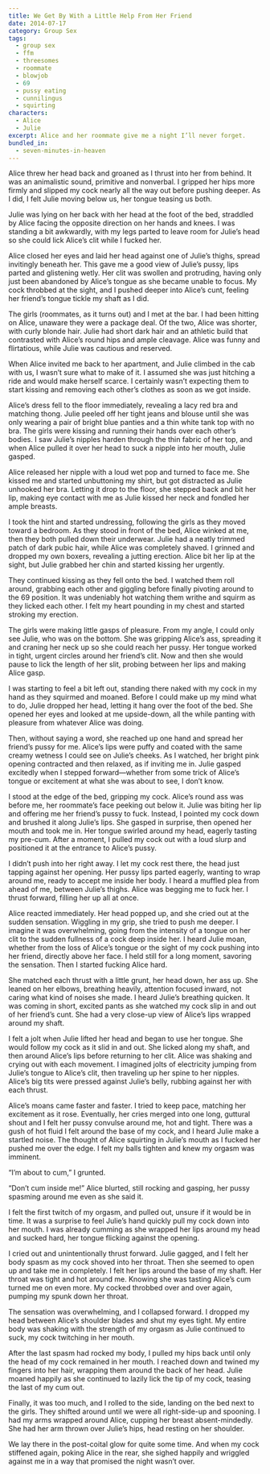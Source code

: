 ```yaml
---
title: We Get By With a Little Help From Her Friend
date: 2014-07-17
category: Group Sex
tags:
  - group sex
  - ffm
  - threesomes
  - roommate
  - blowjob
  - 69
  - pussy eating
  - cunnilingus
  - squirting
characters:
  - Alice
  - Julie
excerpt: Alice and her roommate give me a night I’ll never forget.
bundled_in:
  - seven-minutes-in-heaven
---
```


Alice threw her head back and groaned as I thrust into her from behind. It was an animalistic sound, primitive and nonverbal. I gripped her hips more firmly and slipped my cock nearly all the way out before pushing deeper. As I did, I felt Julie moving below us, her tongue teasing us both.

Julie was lying on her back with her head at the foot of the bed, straddled by Alice facing the opposite direction on her hands and knees. I was standing a bit awkwardly, with my legs parted to leave room for Julie’s head so she could lick Alice’s clit while I fucked her.

Alice closed her eyes and laid her head against one of Julie’s thighs, spread invitingly beneath her. This gave me a good view of Julie’s pussy, lips parted and glistening wetly. Her clit was swollen and protruding, having only just been abandoned by Alice’s tongue as she became unable to focus. My cock throbbed at the sight, and I pushed deeper into Alice’s cunt, feeling her friend’s tongue tickle my shaft as I did.

The girls (roommates, as it turns out) and I met at the bar. I had been hitting on Alice, unaware they were a package deal. Of the two, Alice was shorter, with curly blonde hair. Julie had short dark hair and an athletic build that contrasted with Alice’s round hips and ample cleavage. Alice was funny and flirtatious, while Julie was cautious and reserved.

When Alice invited me back to her apartment, and Julie climbed in the cab with us, I wasn’t sure what to make of it. I assumed she was just hitching a ride and would make herself scarce. I certainly wasn’t expecting them to start kissing and removing each other’s clothes as soon as we got inside.

Alice’s dress fell to the floor immediately, revealing a lacy red bra and matching thong. Julie peeled off her tight jeans and blouse until she was only wearing a pair of bright blue panties and a thin white tank top with no bra. The girls were kissing and running their hands over each other’s bodies. I saw Julie’s nipples harden through the thin fabric of her top, and when Alice pulled it over her head to suck a nipple into her mouth, Julie gasped.

Alice released her nipple with a loud wet pop and turned to face me. She kissed me and started unbuttoning my shirt, but got distracted as Julie unhooked her bra. Letting it drop to the floor, she stepped back and bit her lip, making eye contact with me as Julie kissed her neck and fondled her ample breasts.

I took the hint and started undressing, following the girls as they moved toward a bedroom. As they stood in front of the bed, Alice winked at me, then they both pulled down their underwear. Julie had a neatly trimmed patch of dark pubic hair, while Alice was completely shaved. I grinned and dropped my own boxers, revealing a jutting erection. Alice bit her lip at the sight, but Julie grabbed her chin and started kissing her urgently.

They continued kissing as they fell onto the bed. I watched them roll around, grabbing each other and giggling before finally pivoting around to the 69 position. It was undeniably hot watching them writhe and squirm as they licked each other. I felt my heart pounding in my chest and started stroking my erection.

The girls were making little gasps of pleasure. From my angle, I could only see Julie, who was on the bottom. She was gripping Alice’s ass, spreading it and craning her neck up so she could reach her pussy. Her tongue worked in tight, urgent circles around her friend’s clit. Now and then she would pause to lick the length of her slit, probing between her lips and making Alice gasp.

I was starting to feel a bit left out, standing there naked with my cock in my hand as they squirmed and moaned. Before I could make up my mind what to do, Julie dropped her head, letting it hang over the foot of the bed. She opened her eyes and looked at me upside-down, all the while panting with pleasure from whatever Alice was doing.

Then, without saying a word, she reached up one hand and spread her friend’s pussy for me. Alice’s lips were puffy and coated with the same creamy wetness I could see on Julie’s cheeks. As I watched, her bright pink opening contracted and then relaxed, as if inviting me in. Julie gasped excitedly when I stepped forward—whether from some trick of Alice’s tongue or excitement at what she was about to see, I don’t know.

I stood at the edge of the bed, gripping my cock. Alice’s round ass was before me, her roommate’s face peeking out below it. Julie was biting her lip and offering me her friend’s pussy to fuck. Instead, I pointed my cock down and brushed it along Julie’s lips. She gasped in surprise, then opened her mouth and took me in. Her tongue swirled around my head, eagerly tasting my pre-cum. After a moment, I pulled my cock out with a loud slurp and positioned it at the entrance to Alice’s pussy.

I didn’t push into her right away. I let my cock rest there, the head just tapping against her opening. Her pussy lips parted eagerly, wanting to wrap around me, ready to accept me inside her body. I heard a muffled plea from ahead of me, between Julie’s thighs. Alice was begging me to fuck her. I thrust forward, filling her up all at once.

Alice reacted immediately. Her head popped up, and she cried out at the sudden sensation. Wiggling in my grip, she tried to push me deeper. I imagine it was overwhelming, going from the intensity of a tongue on her clit to the sudden fullness of a cock deep inside her. I heard Julie moan, whether from the loss of Alice’s tongue or the sight of my cock pushing into her friend, directly above her face. I held still for a long moment, savoring the sensation. Then I started fucking Alice hard.

She matched each thrust with a little grunt, her head down, her ass up. She leaned on her elbows, breathing heavily, attention focused inward, not caring what kind of noises she made. I heard Julie’s breathing quicken. It was coming in short, excited pants as she watched my cock slip in and out of her friend’s cunt. She had a very close-up view of Alice’s lips wrapped around my shaft.

I felt a jolt when Julie lifted her head and began to use her tongue. She would follow my cock as it slid in and out. She licked along my shaft, and then around Alice’s lips before returning to her clit. Alice was shaking and crying out with each movement. I imagined jolts of electricity jumping from Julie’s tongue to Alice’s clit, then traveling up her spine to her nipples. Alice’s big tits were pressed against Julie’s belly, rubbing against her with each thrust.

Alice’s moans came faster and faster. I tried to keep pace, matching her excitement as it rose. Eventually, her cries merged into one long, guttural shout and I felt her pussy convulse around me, hot and tight. There was a gush of hot fluid I felt around the base of my cock, and I heard Julie make a startled noise. The thought of Alice squirting in Julie’s mouth as I fucked her pushed me over the edge. I felt my balls tighten and knew my orgasm was imminent.

“I’m about to cum,” I grunted.

“Don’t cum inside me!” Alice blurted, still rocking and gasping, her pussy spasming around me even as she said it.

I felt the first twitch of my orgasm, and pulled out, unsure if it would be in time. It was a surprise to feel Julie’s hand quickly pull my cock down into her mouth. I was already cumming as she wrapped her lips around my head and sucked hard, her tongue flicking against the opening.

I cried out and unintentionally thrust forward. Julie gagged, and I felt her body spasm as my cock shoved into her throat. Then she seemed to open up and take me in completely. I felt her lips around the base of my shaft. Her throat was tight and hot around me. Knowing she was tasting Alice’s cum turned me on even more. My cocked throbbed over and over again, pumping my spunk down her throat.

The sensation was overwhelming, and I collapsed forward. I dropped my head between Alice’s shoulder blades and shut my eyes tight. My entire body was shaking with the strength of my orgasm as Julie continued to suck, my cock twitching in her mouth.

After the last spasm had rocked my body, I pulled my hips back until only the head of my cock remained in her mouth. I reached down and twined my fingers into her hair, wrapping them around the back of her head. Julie moaned happily as she continued to lazily lick the tip of my cock, teasing the last of my cum out.

Finally, it was too much, and I rolled to the side, landing on the bed next to the girls. They shifted around until we were all right-side-up and spooning. I had my arms wrapped around Alice, cupping her breast absent-mindedly. She had her arm thrown over Julie’s hips, head resting on her shoulder.

We lay there in the post-coital glow for quite some time. And when my cock stiffened again, poking Alice in the rear, she sighed happily and wriggled against me in a way that promised the night wasn’t over.
